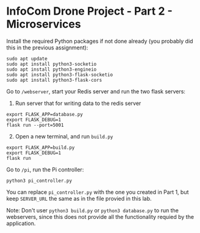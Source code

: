 # InfoCom Drone Project - Part 2 - Microservices
Install the required Python packages if not done already (you probably did this in the previous assignment):
```
sudo apt update
sudo apt install python3-socketio
sudo apt install python3-engineio
sudo apt install python3-flask-socketio
sudo apt install python3-flask-cors

```
Go to `/webserver`, start your Redis server and run the two flask servers:

1. Run server that for writing data to the redis server
```
export FLASK_APP=database.py
export FLASK_DEBUG=1
flask run --port=5001
```
2. Open a new terminal, and run `build.py`
```
export FLASK_APP=build.py
export FLASK_DEBUG=1
flask run
```

Go to `/pi`, run the Pi controller:
```
python3 pi_controller.py
```
You can replace `pi_controller.py` with the one you created in Part 1, but keep `SERVER_URL` the same as in the file provied in this lab.

Note: Don't user `python3 build.py` or `python3 database.py` to run the webservers, since this does not provide all the functionality requied by the application.

